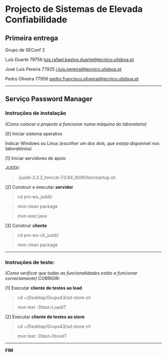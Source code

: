 # Projecto de Sistemas de Elevada Confiabilidade #

## Primeira entrega ##

Grupo de SEConf 2

Luís Duarte 		79756 		luis.rafael.bastos.duarte@tecnico.ulisboa.pt

José Luís Pereira 	77925 		j.luis.pereira@tecnico.ulisboa.pt

Pedro Oliveira 		77956 		pedro.francisco.oliveira@tecnico.ulisboa.pt


-------------------------------------------------------------------------------

## Serviço Password Manager 

### Instruções de instalação 
*(Como colocar o projecto a funcionar numa máquina do laboratório)*

[0] Iniciar sistema operativo

Indicar Windows ou Linux
*(escolher um dos dois, que esteja disponível nos laboratórios)*


[1] Iniciar servidores de apoio

JUDDI:
> ./juddi-3.3.2_tomcat-7.0.64_9090/bin/startup.sh


[2] Construir e executar **servidor**

> cd pm-ws_juddi/

> mvn clean package

> mvn exec:java


[3] Construir **cliente**

> cd pm-ws-cli_juddi/

> mvn clean package




-------------------------------------------------------------------------------

### Instruções de teste: ###
*(Como verificar que todas as funcionalidades estão a funcionar correctamente)*
CORRIGIR:

[1] Executar **cliente de testes  ao load**

> cd ~/Desktop/Grupo43/sd-store-cli

> mvn test  -Dtest=LoadIT



[2] Executar **cliente de testes  ao store**

> cd ~/Desktop/Grupo43/sd-store-cli

> mvn test  -Dtest=StoreIT




-------------------------------------------------------------------------------
**FIM**
